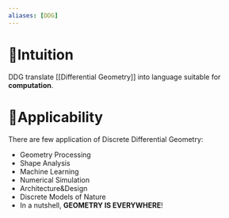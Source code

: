 ```yaml
---
aliases: [DDG]
---
```


# 🧠Intuition
DDG translate [[Differential Geometry]] into language suitable for **computation**.

# 🤳Applicability
There are few application of Discrete Differential Geometry:
- Geometry Processing
- Shape Analysis
- Machine Learning
- Numerical Simulation
- Architecture&Design
- Discrete Models of Nature
- In a nutshell, **GEOMETRY IS EVERYWHERE**!
